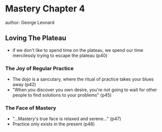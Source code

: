 # Mastery Chapter 4

author: George Leonard

## Loving The Plateau

 - if we don't like to spend time on the plateau, we spend our time mercilessly trying to escape the plateau (p40)

### The Joy of Regular Practice

 - The dojo is a sancutary, where the ritual of practice takes your blues away (p42)
 - "When you discover you own desire, you're not going to wait for other people to find solutions to your problems" (p45)

### The Face of Mastery

 - "...Mastery's true face is relaxed and serene..." (p47)
 - Practice only exists in the present (p48)


